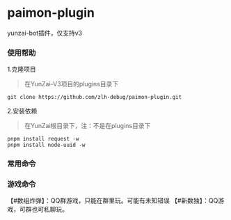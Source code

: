 # paimon-plugin

yunzai-bot插件，仅支持v3

### 使用帮助
1.克隆项目
>在YunZai-V3项目的plugins目录下
```
git clone https://github.com/zlh-debug/paimon-plugin.git
```
2.安装依赖
>在YunZai根目录下，注：不是在plugins目录下
```
pnpm install request -w
pnpm install node-uuid -w
```
### 常用命令

### 游戏命令
【#数组炸弹】：QQ群游戏，只能在群里玩。可能有未知错误
【#新数独】：QQ游戏，可群也可私聊玩。